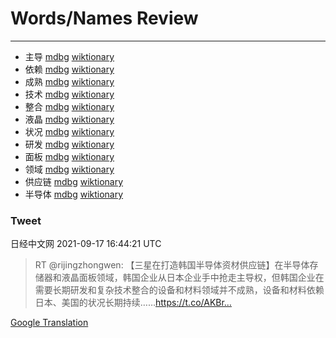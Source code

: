 
# Words/Names Review
___
- 主导 [mdbg](https://www.mdbg.net/chinese/dictionary?page=worddict&wdrst=0&wdqb=主导) [wiktionary](https://en.wiktionary.org/wiki/主导)
- 依赖 [mdbg](https://www.mdbg.net/chinese/dictionary?page=worddict&wdrst=0&wdqb=依赖) [wiktionary](https://en.wiktionary.org/wiki/依赖)
- 成熟 [mdbg](https://www.mdbg.net/chinese/dictionary?page=worddict&wdrst=0&wdqb=成熟) [wiktionary](https://en.wiktionary.org/wiki/成熟)
- 技术 [mdbg](https://www.mdbg.net/chinese/dictionary?page=worddict&wdrst=0&wdqb=技术) [wiktionary](https://en.wiktionary.org/wiki/技术)
- 整合 [mdbg](https://www.mdbg.net/chinese/dictionary?page=worddict&wdrst=0&wdqb=整合) [wiktionary](https://en.wiktionary.org/wiki/整合)
- 液晶 [mdbg](https://www.mdbg.net/chinese/dictionary?page=worddict&wdrst=0&wdqb=液晶) [wiktionary](https://en.wiktionary.org/wiki/液晶)
- 状况 [mdbg](https://www.mdbg.net/chinese/dictionary?page=worddict&wdrst=0&wdqb=状况) [wiktionary](https://en.wiktionary.org/wiki/状况)
- 研发 [mdbg](https://www.mdbg.net/chinese/dictionary?page=worddict&wdrst=0&wdqb=研发) [wiktionary](https://en.wiktionary.org/wiki/研发)
- 面板 [mdbg](https://www.mdbg.net/chinese/dictionary?page=worddict&wdrst=0&wdqb=面板) [wiktionary](https://en.wiktionary.org/wiki/面板)
- 领域 [mdbg](https://www.mdbg.net/chinese/dictionary?page=worddict&wdrst=0&wdqb=领域) [wiktionary](https://en.wiktionary.org/wiki/领域)
- 供应链 [mdbg](https://www.mdbg.net/chinese/dictionary?page=worddict&wdrst=0&wdqb=供应链) [wiktionary](https://en.wiktionary.org/wiki/供应链)
- 半导体 [mdbg](https://www.mdbg.net/chinese/dictionary?page=worddict&wdrst=0&wdqb=半导体) [wiktionary](https://en.wiktionary.org/wiki/半导体)
### Tweet
日经中文网 2021-09-17 16:44:21 UTC
> RT @rijingzhongwen: 【三星在打造韩国半导体资材供应链】在半导体存储器和液晶面板领域，韩国企业从日本企业手中抢走主导权，但韩国企业在需要长期研发和复杂技术整合的设备和材料领域并不成熟，设备和材料依赖日本、美国的状况长期持续……https://t.co/AKBr…

[Google Translation](https://translate.google.com/?hi=en&tab=TT&sl=zh-CN&tl=en&op=translate&text=RT+%40rijingzhongwen%3A+%E3%80%90%E4%B8%89%E6%98%9F%E5%9C%A8%E6%89%93%E9%80%A0%E9%9F%A9%E5%9B%BD%E5%8D%8A%E5%AF%BC%E4%BD%93%E8%B5%84%E6%9D%90%E4%BE%9B%E5%BA%94%E9%93%BE%E3%80%91%E5%9C%A8%E5%8D%8A%E5%AF%BC%E4%BD%93%E5%AD%98%E5%82%A8%E5%99%A8%E5%92%8C%E6%B6%B2%E6%99%B6%E9%9D%A2%E6%9D%BF%E9%A2%86%E5%9F%9F%EF%BC%8C%E9%9F%A9%E5%9B%BD%E4%BC%81%E4%B8%9A%E4%BB%8E%E6%97%A5%E6%9C%AC%E4%BC%81%E4%B8%9A%E6%89%8B%E4%B8%AD%E6%8A%A2%E8%B5%B0%E4%B8%BB%E5%AF%BC%E6%9D%83%EF%BC%8C%E4%BD%86%E9%9F%A9%E5%9B%BD%E4%BC%81%E4%B8%9A%E5%9C%A8%E9%9C%80%E8%A6%81%E9%95%BF%E6%9C%9F%E7%A0%94%E5%8F%91%E5%92%8C%E5%A4%8D%E6%9D%82%E6%8A%80%E6%9C%AF%E6%95%B4%E5%90%88%E7%9A%84%E8%AE%BE%E5%A4%87%E5%92%8C%E6%9D%90%E6%96%99%E9%A2%86%E5%9F%9F%E5%B9%B6%E4%B8%8D%E6%88%90%E7%86%9F%EF%BC%8C%E8%AE%BE%E5%A4%87%E5%92%8C%E6%9D%90%E6%96%99%E4%BE%9D%E8%B5%96%E6%97%A5%E6%9C%AC%E3%80%81%E7%BE%8E%E5%9B%BD%E7%9A%84%E7%8A%B6%E5%86%B5%E9%95%BF%E6%9C%9F%E6%8C%81%E7%BB%AD%E2%80%A6%E2%80%A6https%3A%2F%2Ft.co%2FAKBr%E2%80%A6)
